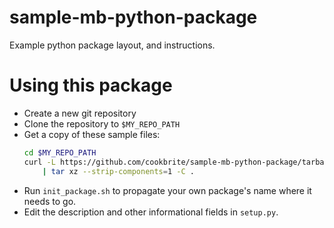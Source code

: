 # sample-mb-python-package

Example python package layout, and instructions.

# Using this package 

* Create a new git repository
* Clone the repository to `$MY_REPO_PATH`
* Get a copy of these sample files:
    ```bash
    cd $MY_REPO_PATH
    curl -L https://github.com/cookbrite/sample-mb-python-package/tarball/master \
        | tar xz --strip-components=1 -C .
    ``` 
* Run `init_package.sh` to propagate your own package's name where it needs to go.
* Edit the description and other informational fields in `setup.py`.
